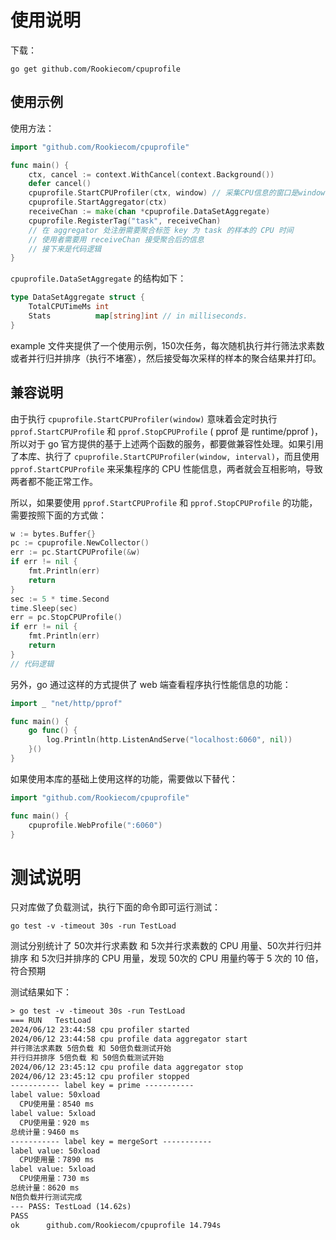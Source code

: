 # 使用说明

下载：

```shell
go get github.com/Rookiecom/cpuprofile
```

## 使用示例

使用方法：

```go
import "github.com/Rookiecom/cpuprofile"

func main() {
	ctx, cancel := context.WithCancel(context.Background())
	defer cancel()
	cpuprofile.StartCPUProfiler(ctx, window) // 采集CPU信息的窗口是window
	cpuprofile.StartAggregator(ctx)
	receiveChan := make(chan *cpuprofile.DataSetAggregate)
	cpuprofile.RegisterTag("task", receiveChan) 
	// 在 aggregator 处注册需要聚合标签 key 为 task 的样本的 CPU 时间
	// 使用者需要用 receiveChan 接受聚合后的信息
	// 接下来是代码逻辑
}

```

`cpuprofile.DataSetAggregate` 的结构如下：

```go
type DataSetAggregate struct {
	TotalCPUTimeMs int
	Stats          map[string]int // in milliseconds.
}
```

example 文件夹提供了一个使用示例，150次任务，每次随机执行并行筛法求素数或者并行归并排序（执行不堵塞），然后接受每次采样的样本的聚合结果并打印。

## 兼容说明

由于执行 `cpuprofile.StartCPUProfiler(window)` 意味着会定时执行 `pprof.StartCPUProfile` 和 `pprof.StopCPUProfile` ( pprof 是 runtime/pprof )，所以对于 go 官方提供的基于上述两个函数的服务，都要做兼容性处理。如果引用了本库、执行了 `cpuprofile.StartCPUProfiler(window, interval)`，而且使用 `pprof.StartCPUProfile` 来采集程序的 CPU 性能信息，两者就会互相影响，导致两者都不能正常工作。

所以，如果要使用 `pprof.StartCPUProfile` 和 `pprof.StopCPUProfile` 的功能，需要按照下面的方式做：

```go
w := bytes.Buffer{}
pc := cpuprofile.NewCollector()
err := pc.StartCPUProfile(&w)
if err != nil {
    fmt.Println(err)
    return
}
sec := 5 * time.Second
time.Sleep(sec)
err = pc.StopCPUProfile()
if err != nil {
    fmt.Println(err)
    return
}
// 代码逻辑
```

另外，go 通过这样的方式提供了 web 端查看程序执行性能信息的功能：

```go
import _ "net/http/pprof"

func main() {
	go func() {
        log.Println(http.ListenAndServe("localhost:6060", nil))
	}()
}

```

如果使用本库的基础上使用这样的功能，需要做以下替代：

```go
import "github.com/Rookiecom/cpuprofile"

func main() {
    cpuprofile.WebProfile(":6060")
}
```

# 测试说明

只对库做了负载测试，执行下面的命令即可运行测试：

```shell
go test -v -timeout 30s -run TestLoad
```

测试分别统计了 50次并行求素数 和 5次并行求素数的 CPU 用量、50次并行归并排序 和 5次归并排序的 CPU 用量，发现 50次的 CPU 用量约等于 5 次的 10 倍，符合预期

测试结果如下：

```txt
> go test -v -timeout 30s -run TestLoad
=== RUN   TestLoad
2024/06/12 23:44:58 cpu profiler started
2024/06/12 23:44:58 cpu profile data aggregator start
并行筛法求素数 5倍负载 和 50倍负载测试开始
并行归并排序 5倍负载 和 50倍负载测试开始
2024/06/12 23:45:12 cpu profile data aggregator stop
2024/06/12 23:45:12 cpu profiler stopped
----------- label key = prime -----------
label value: 50xload
  CPU使用量：8540 ms
label value: 5xload
  CPU使用量：920 ms
总统计量：9460 ms
----------- label key = mergeSort -----------
label value: 50xload
  CPU使用量：7890 ms
label value: 5xload
  CPU使用量：730 ms
总统计量：8620 ms
N倍负载并行测试完成
--- PASS: TestLoad (14.62s)
PASS
ok      github.com/Rookiecom/cpuprofile 14.794s
```